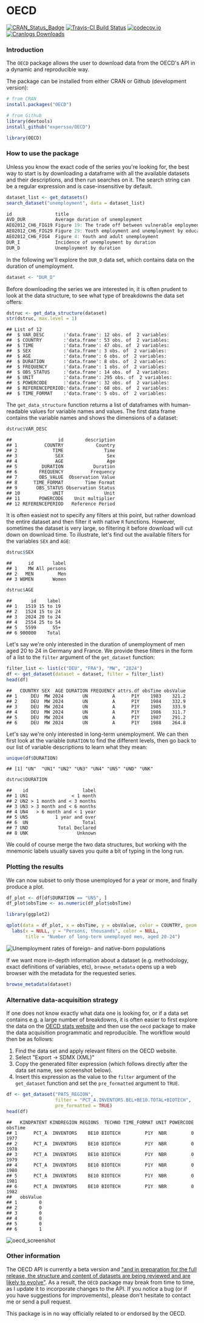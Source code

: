 OECD
====

[![CRAN\_Status\_Badge](http://www.r-pkg.org/badges/version/OECD)](http://cran.r-project.org/web/packages/OECD) [![Travis-CI Build Status](https://travis-ci.org/expersso/OECD.svg?branch=master)](https://travis-ci.org/expersso/OECD) [![codecov.io](https://codecov.io/github/expersso/OECD/coverage.svg?branch=master)](https://codecov.io/github/expersso/OECD?branch=master) [![Cranlogs Downloads](http://cranlogs.r-pkg.org/badges/grand-total/OECD)](http://cran.r-project.org/web/packages/OECD)

### Introduction

The `OECD` package allows the user to download data from the OECD's API in a dynamic and reproducible way.

The package can be installed from either CRAN or Github (development version):

``` r
# from CRAN
install.packages("OECD")

# from Github
library(devtools)
install_github("expersso/OECD")

library(OECD)
```

### How to use the package

Unless you know the exact code of the series you're looking for, the best way to start is by downloading a dataframe with all the available datasets and their descriptions, and then run searches on it. The search string can be a regular expression and is case-insensitive by default.

``` r
dataset_list <- get_datasets()
search_dataset("unemployment", data = dataset_list)
```

``` r
id                title
AVD_DUR           Average duration of unemployment
AEO2012_CH6_FIG19 Figure 19: The trade off between vulnerable employment...
AEO2012_CH6_FIG29 Figure 29: Youth employment and unemployment by education...
AEO2012_CH6_FIG4  Figure 4: Youth and adult unemployment
DUR_I             Incidence of unemployment by duration
DUR_D             Unemployment by duration
```

In the following we'll explore the `DUR_D` data set, which contains data on the duration of unemployment.

``` r
dataset <- "DUR_D"
```

Before downloading the series we are interested in, it is often prudent to look at the data structure, to see what type of breakdowns the data set offers:

``` r
dstruc <- get_data_structure(dataset)
str(dstruc, max.level = 1)
```

    ## List of 12
    ##  $ VAR_DESC       :'data.frame': 12 obs. of  2 variables:
    ##  $ COUNTRY        :'data.frame': 53 obs. of  2 variables:
    ##  $ TIME           :'data.frame': 47 obs. of  2 variables:
    ##  $ SEX            :'data.frame': 3 obs. of  2 variables:
    ##  $ AGE            :'data.frame': 6 obs. of  2 variables:
    ##  $ DURATION       :'data.frame': 8 obs. of  2 variables:
    ##  $ FREQUENCY      :'data.frame': 1 obs. of  2 variables:
    ##  $ OBS_STATUS     :'data.frame': 14 obs. of  2 variables:
    ##  $ UNIT           :'data.frame': 295 obs. of  2 variables:
    ##  $ POWERCODE      :'data.frame': 32 obs. of  2 variables:
    ##  $ REFERENCEPERIOD:'data.frame': 68 obs. of  2 variables:
    ##  $ TIME_FORMAT    :'data.frame': 5 obs. of  2 variables:

The `get_data_structure` function returns a list of dataframes with human-readable values for variable names and values. The first data frame contains the variable names and shows the dimensions of a dataset:

``` r
dstruc$VAR_DESC
```

    ##                 id        description
    ## 1          COUNTRY            Country
    ## 2             TIME               Time
    ## 3              SEX                Sex
    ## 4              AGE                Age
    ## 5         DURATION           Duration
    ## 6        FREQUENCY          Frequency
    ## 7        OBS_VALUE  Observation Value
    ## 8      TIME_FORMAT        Time Format
    ## 9       OBS_STATUS Observation Status
    ## 10            UNIT               Unit
    ## 11       POWERCODE    Unit multiplier
    ## 12 REFERENCEPERIOD   Reference Period

It is often easiest not to specify any filters at this point, but rather download the entire dataset and then filter it with native `R` functions. However, sometimes the dataset is very large, so filtering it before download will cut down on download time. To illustrate, let's find out the available filters for the variables `SEX` and `AGE`:

``` r
dstruc$SEX
```

    ##      id       label
    ## 1    MW All persons
    ## 2   MEN         Men
    ## 3 WOMEN       Women

``` r
dstruc$AGE
```

    ##       id    label
    ## 1   1519 15 to 19
    ## 2   1524 15 to 24
    ## 3   2024 20 to 24
    ## 4   2554 25 to 54
    ## 5   5599      55+
    ## 6 900000    Total

Let's say we're only interested in the duration of unemployment of men aged 20 to 24 in Germany and France. We provide these filters in the form of a list to the `filter` argument of the `get_dataset` function:

``` r
filter_list <- list(c("DEU", "FRA"), "MW", "2024")
df <- get_dataset(dataset = dataset, filter = filter_list)
head(df)
```

    ##   COUNTRY SEX  AGE DURATION FREQUENCY attrs.df obsTime obsValue
    ## 1     DEU  MW 2024       UN         A      P1Y    1983    321.2
    ## 2     DEU  MW 2024       UN         A      P1Y    1984    332.9
    ## 3     DEU  MW 2024       UN         A      P1Y    1985    333.9
    ## 4     DEU  MW 2024       UN         A      P1Y    1986    311.7
    ## 5     DEU  MW 2024       UN         A      P1Y    1987    291.2
    ## 6     DEU  MW 2024       UN         A      P1Y    1988    264.8

Let's say we're only interested in long-term unemployment. We can then first look at the variable `DURATION` to find the different levels, then go back to our list of variable descriptions to learn what they mean:

``` r
unique(df$DURATION)
```

    ## [1] "UN"  "UN1" "UN2" "UN3" "UN4" "UN5" "UND" "UNK"

``` r
dstruc$DURATION
```

    ##    id                    label
    ## 1 UN1                < 1 month
    ## 2 UN2 > 1 month and < 3 months
    ## 3 UN3 > 3 month and < 6 months
    ## 4 UN4   > 6 month and < 1 year
    ## 5 UN5          1 year and over
    ## 6  UN                    Total
    ## 7 UND           Total Declared
    ## 8 UNK                  Unknown

We could of course merge the two data structures, but working with the mnemonic labels usually saves you quite a bit of typing in the long run.

### Plotting the results

We can now subset to only those unemployed for a year or more, and finally produce a plot.

``` r
df_plot <- df[df$DURATION == "UN5", ]
df_plot$obsTime <- as.numeric(df_plot$obsTime)

library(ggplot2)

qplot(data = df_plot, x = obsTime, y = obsValue, color = COUNTRY, geom = "line") +
  labs(x = NULL, y = "Persons, thousands", color = NULL,
       title = "Number of long-term unemployed men, aged 20-24")
```

![Unemployment rates of foreign- and native-born populations](plot-1.png)

If we want more in-depth information about a dataset (e.g. methodology, exact definitions of variables, etc), `browse_metadata` opens up a web browser with the metadata for the requested series.

``` r
browse_metadata(dataset)
```

### Alternative data-acquisition strategy

If one does not know exactly what data one is looking for, or if a data set contains e.g. a large number of breakdowns, it is often easier to first explore the data on the [OECD stats website](http://stats.oecd.org) and then use the `oecd` package to make the data acquisition programmatic and reproducible. The workflow would then be as follows:

1.  Find the data set and apply relevant filters on the OECD website.
2.  Select "Export -\> SDMX (XML)"
3.  Copy the generated filter expression (which follows directly after the data set name, see screenshot below).
4.  Insert this expression as the value to the `filter` argument of the `get_dataset` function and set the `pre_formatted` argument to `TRUE`.

``` r
df <- get_dataset("PATS_REGION",
                  filter = "PCT_A.INVENTORS.BEL+BE10.TOTAL+BIOTECH", 
                  pre_formatted = TRUE)
head(df)
```

    ##   KINDPATENT KINDREGION REGIONS  TECHNO TIME_FORMAT UNIT POWERCODE obsTime
    ## 1      PCT_A  INVENTORS    BE10 BIOTECH         P1Y  NBR         0    1977
    ## 2      PCT_A  INVENTORS    BE10 BIOTECH         P1Y  NBR         0    1978
    ## 3      PCT_A  INVENTORS    BE10 BIOTECH         P1Y  NBR         0    1979
    ## 4      PCT_A  INVENTORS    BE10 BIOTECH         P1Y  NBR         0    1980
    ## 5      PCT_A  INVENTORS    BE10 BIOTECH         P1Y  NBR         0    1981
    ## 6      PCT_A  INVENTORS    BE10 BIOTECH         P1Y  NBR         0    1982
    ##   obsValue
    ## 1        0
    ## 2        0
    ## 3        0
    ## 4        0
    ## 5        0
    ## 6        1

![oecd\_screenshot](vignettes/figures/oecd.png)

### Other information

The OECD API is currently a beta version and ["and in preparation for the full release, the structure and content of datasets are being reviewed and are likely to evolve"](http://stats.oecd.org/OpenDataAPI/index.htm). As a result, the `OECD` package may break from time to time, as I update it to incorporate changes to the API. If you notice a bug (or if you have suggestions for improvements), please don't hesitate to contact me or send a pull request.

This package is in no way officially related to or endorsed by the OECD.
